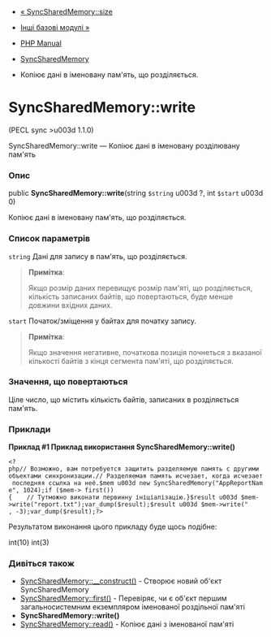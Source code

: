 - [« SyncSharedMemory::size](syncsharedmemory.size.md)
- [Інші базові модулі »](refs.basic.other.md)

- [PHP Manual](index.md)
- [SyncSharedMemory](class.syncsharedmemory.md)
- Копіює дані в іменовану пам'ять, що розділяється.

# SyncSharedMemory::write

(PECL sync \>u003d 1.1.0)

SyncSharedMemory::write — Копіює дані в іменовану розділювану
пам'ять

### Опис

public **SyncSharedMemory::write**(string `$string` u003d ?, int `$start` u003d
0)

Копіює дані в іменовану пам'ять, що розділяється.

### Список параметрів

`string`
Дані для запису в пам'ять, що розділяється.

> **Примітка**:
>
> Якщо розмір даних перевищує розмір пам'яті, що розділяється, кількість
> записаних байтів, що повертаються, буде менше довжини вхідних даних.

`start`
Початок/зміщення у байтах для початку запису.

> **Примітка**:
>
> Якщо значення негативне, початкова позиція почнеться з
> вказаної кількості байтів з кінця сегмента пам'яті, що розділяється.

### Значення, що повертаються

Ціле число, що містить кількість байтів, записаних в розділяється
пам'ять.

### Приклади

**Приклад #1 Приклад використання **SyncSharedMemory::write()****

` <?php// Возможно, вам потребуется защитить разделяемую память с другими объектами синхронизации.// Разделяемая память исчезает, когда исчезает последняя ссылка на неё.$mem u003d new SyncSharedMemory("AppReportName", 1024);if ($mem-> first()){    // Тутможно виконати первинну ініціалізацію.}$result u003d $mem->write("report.txt");var_dump($result);$result u003d $mem->write(" , -3);var_dump($result);?> `

Результатом виконання цього прикладу буде щось подібне:

int(10)
int(3)

### Дивіться також

- [SyncSharedMemory::\_\_construct()](syncsharedmemory.construct.md) -
Створює новий об'єкт SyncSharedMemory
- [SyncSharedMemory::first()](syncsharedmemory.first.md) -
Перевіряє, чи є об'єкт першим загальносистемним екземпляром
іменованої роздільної пам'яті
- **SyncSharedMemory::write()**
- [SyncSharedMemory::read()](syncsharedmemory.read.md) - Копіює
дані з іменованої пам'яті

